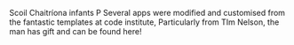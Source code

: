 Scoil Chaitríona infants P 
Several apps were modified and customised from the fantastic templates at code institute, 
Particularly from TIm Nelson, the man has gift and can be found here!